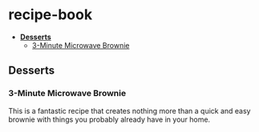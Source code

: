 recipe-book
===========

* **[Desserts](#desserts)**
  * [3-Minute Microwave Brownie](#3minutemicrowavebrownie)

## Desserts

### 3-Minute Microwave Brownie

This is a fantastic recipe that creates nothing more than a quick and easy brownie with things you probably already have in your home. 
